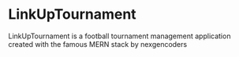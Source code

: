 # LinkUpTournament
LinkUpTournament is a football tournament management application created with the famous MERN stack by nexgencoders
